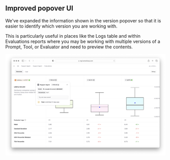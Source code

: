 ## Improved popover UI

We've expanded the information shown in the version popover so that it is easier to identify which version you are working with.

This is particularly useful in places like the Logs table and within Evaluations reports where you may be working with multiple versions of a Prompt, Tool, or Evaluator and need to preview the contents.

![Improved version popover](../assets/images/changelogs/improved-version-popover.png)

